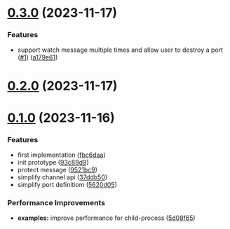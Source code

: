 # [0.3.0](https://github.com/ulivz/unport/compare/v0.2.0...v0.3.0) (2023-11-17)


### Features

* support watch message multiple times and allow user to destroy a port ([#1](https://github.com/ulivz/unport/issues/1)) ([a179e61](https://github.com/ulivz/unport/commit/a179e616983004f04e40ae9b85ea73cbe81d9083))



# [0.2.0](https://github.com/ulivz/unport/compare/v0.1.0...v0.2.0) (2023-11-17)



# [0.1.0](https://github.com/ulivz/unport/compare/93c89d960e8dab105e5e1b46df2b2179bdb1c945...v0.1.0) (2023-11-16)


### Features

* first implementation ([fbc6daa](https://github.com/ulivz/unport/commit/fbc6daa6eabc1264416a4dbe2998c4aa429bba0c))
* init prototype ([93c89d9](https://github.com/ulivz/unport/commit/93c89d960e8dab105e5e1b46df2b2179bdb1c945))
* protect message ([9521bc9](https://github.com/ulivz/unport/commit/9521bc9f2b5430cbcf69eedcaa80d149ddd52102))
* simplify channel api ([37ddb50](https://github.com/ulivz/unport/commit/37ddb50c69bffd0ad06df53ca6c85248494121d1))
* simplify port definitiom ([5620d05](https://github.com/ulivz/unport/commit/5620d0521f678fcb9d45a124e70b4e1a884adc68))


### Performance Improvements

* **examples:** improve performance for child-process ([5d08f65](https://github.com/ulivz/unport/commit/5d08f65f90f7fe196c99638d03197d287ae56347))



